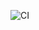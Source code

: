![CI](https://github.com/JMarimo/https://github.com/JMarimo/monster2/actions/workflows/web.yml/badge.svg)